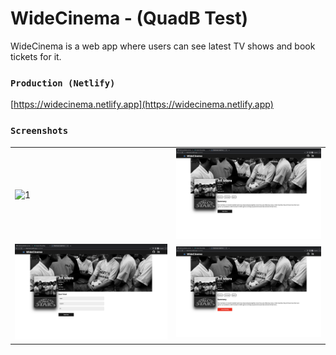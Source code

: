 # WideCinema - (QuadB Test)

WideCinema is a web app where users can see latest TV shows and book tickets for it.

### `Production (Netlify)`

[https://widecinema.netlify.app](https://widecinema.netlify.app)

### `Screenshots`

<table>
  <tr>
    <td> <img src="./screenshots/1.png"  alt="1"></td>
    <td><img src="./screenshots/2.png" alt="3"></td>
   </tr>
   <tr>
       <td> <img src="./screenshots/3.png"  alt="1"></td>
    <td><img src="./screenshots/4.png" alt="3"></td>
  </tr>
</table>
